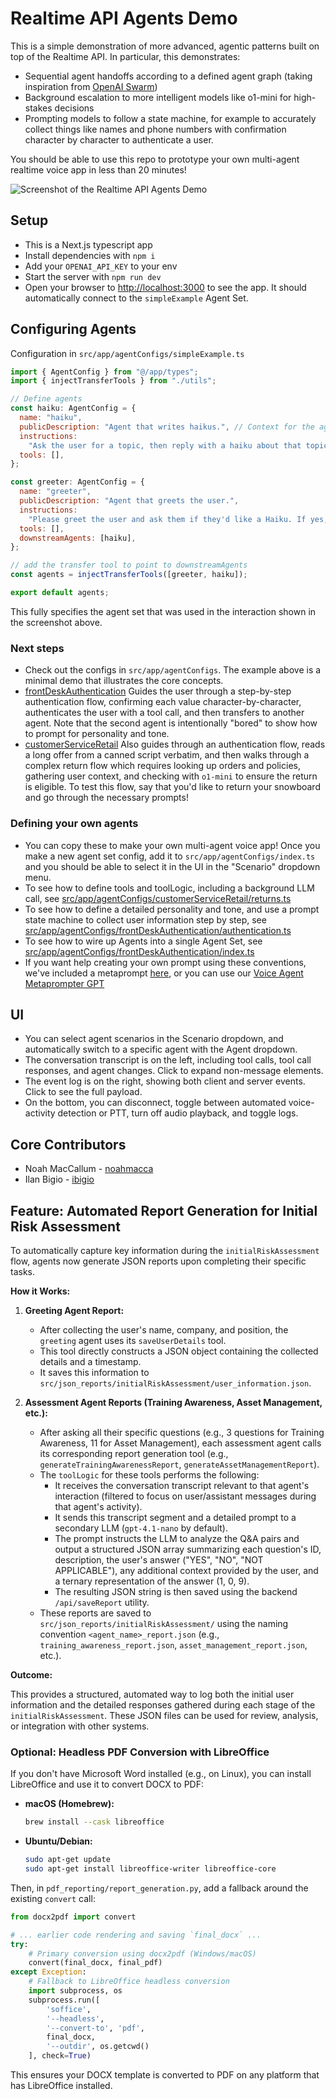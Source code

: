 # Realtime API Agents Demo

This is a simple demonstration of more advanced, agentic patterns built on top of the Realtime API. In particular, this demonstrates:
- Sequential agent handoffs according to a defined agent graph (taking inspiration from [OpenAI Swarm](https://github.com/openai/swarm))
- Background escalation to more intelligent models like o1-mini for high-stakes decisions
- Prompting models to follow a state machine, for example to accurately collect things like names and phone numbers with confirmation character by character to authenticate a user.

You should be able to use this repo to prototype your own multi-agent realtime voice app in less than 20 minutes!

![Screenshot of the Realtime API Agents Demo](/public/screenshot.png)

## Setup

- This is a Next.js typescript app
- Install dependencies with `npm i`
- Add your `OPENAI_API_KEY` to your env
- Start the server with `npm run dev`
- Open your browser to [http://localhost:3000](http://localhost:3000) to see the app. It should automatically connect to the `simpleExample` Agent Set.

## Configuring Agents
Configuration in `src/app/agentConfigs/simpleExample.ts`
```javascript
import { AgentConfig } from "@/app/types";
import { injectTransferTools } from "./utils";

// Define agents
const haiku: AgentConfig = {
  name: "haiku",
  publicDescription: "Agent that writes haikus.", // Context for the agent_transfer tool
  instructions:
    "Ask the user for a topic, then reply with a haiku about that topic.",
  tools: [],
};

const greeter: AgentConfig = {
  name: "greeter",
  publicDescription: "Agent that greets the user.",
  instructions:
    "Please greet the user and ask them if they'd like a Haiku. If yes, transfer them to the 'haiku' agent.",
  tools: [],
  downstreamAgents: [haiku],
};

// add the transfer tool to point to downstreamAgents
const agents = injectTransferTools([greeter, haiku]);

export default agents;
```

This fully specifies the agent set that was used in the interaction shown in the screenshot above.

### Next steps
- Check out the configs in `src/app/agentConfigs`. The example above is a minimal demo that illustrates the core concepts.
- [frontDeskAuthentication](src/app/agentConfigs/frontDeskAuthentication) Guides the user through a step-by-step authentication flow, confirming each value character-by-character, authenticates the user with a tool call, and then transfers to another agent. Note that the second agent is intentionally "bored" to show how to prompt for personality and tone.
- [customerServiceRetail](src/app/agentConfigs/customerServiceRetail) Also guides through an authentication flow, reads a long offer from a canned script verbatim, and then walks through a complex return flow which requires looking up orders and policies, gathering user context, and checking with `o1-mini` to ensure the return is eligible. To test this flow, say that you'd like to return your snowboard and go through the necessary prompts!

### Defining your own agents
- You can copy these to make your own multi-agent voice app! Once you make a new agent set config, add it to `src/app/agentConfigs/index.ts` and you should be able to select it in the UI in the "Scenario" dropdown menu.
- To see how to define tools and toolLogic, including a background LLM call, see [src/app/agentConfigs/customerServiceRetail/returns.ts](src/app/agentConfigs/customerServiceRetail/returns.ts)
- To see how to define a detailed personality and tone, and use a prompt state machine to collect user information step by step, see [src/app/agentConfigs/frontDeskAuthentication/authentication.ts](src/app/agentConfigs/frontDeskAuthentication/authentication.ts)
- To see how to wire up Agents into a single Agent Set, see [src/app/agentConfigs/frontDeskAuthentication/index.ts](src/app/agentConfigs/frontDeskAuthentication/index.ts)
- If you want help creating your own prompt using these conventions, we've included a metaprompt [here](src/app/agentConfigs/voiceAgentMetaprompt.txt), or you can use our [Voice Agent Metaprompter GPT](https://chatgpt.com/g/g-678865c9fb5c81918fa28699735dd08e-voice-agent-metaprompt-gpt)

## UI
- You can select agent scenarios in the Scenario dropdown, and automatically switch to a specific agent with the Agent dropdown.
- The conversation transcript is on the left, including tool calls, tool call responses, and agent changes. Click to expand non-message elements.
- The event log is on the right, showing both client and server events. Click to see the full payload.
- On the bottom, you can disconnect, toggle between automated voice-activity detection or PTT, turn off audio playback, and toggle logs.

## Core Contributors
- Noah MacCallum - [noahmacca](https://x.com/noahmacca)
- Ilan Bigio - [ibigio](https://github.com/ibigio)


## Feature: Automated Report Generation for Initial Risk Assessment

To automatically capture key information during the `initialRiskAssessment` flow, agents now generate JSON reports upon completing their specific tasks.

**How it Works:**

1.  **Greeting Agent Report:**
    *   After collecting the user's name, company, and position, the `greeting` agent uses its `saveUserDetails` tool.
    *   This tool directly constructs a JSON object containing the collected details and a timestamp.
    *   It saves this information to `src/json_reports/initialRiskAssessment/user_information.json`.

2.  **Assessment Agent Reports (Training Awareness, Asset Management, etc.):**
    *   After asking all their specific questions (e.g., 3 questions for Training Awareness, 11 for Asset Management), each assessment agent calls its corresponding report generation tool (e.g., `generateTrainingAwarenessReport`, `generateAssetManagementReport`).
    *   The `toolLogic` for these tools performs the following:
        *   It receives the conversation transcript relevant to that agent's interaction (filtered to focus on user/assistant messages during that agent's activity).
        *   It sends this transcript segment and a detailed prompt to a secondary LLM (`gpt-4.1-nano` by default).
        *   The prompt instructs the LLM to analyze the Q&A pairs and output a structured JSON array summarizing each question's ID, description, the user's answer ("YES", "NO", "NOT APPLICABLE"), any additional context provided by the user, and a ternary representation of the answer (1, 0, 9).
        *   The resulting JSON string is then saved using the backend `/api/saveReport` utility.
    *   These reports are saved to `src/json_reports/initialRiskAssessment/` using the naming convention `<agent_name>_report.json` (e.g., `training_awareness_report.json`, `asset_management_report.json`, etc.).

**Outcome:**

This provides a structured, automated way to log both the initial user information and the detailed responses gathered during each stage of the `initialRiskAssessment`. These JSON files can be used for review, analysis, or integration with other systems.

### Optional: Headless PDF Conversion with LibreOffice

If you don't have Microsoft Word installed (e.g., on Linux), you can install LibreOffice and use it to convert DOCX to PDF:

- **macOS (Homebrew):**
  ```bash
  brew install --cask libreoffice
  ```
- **Ubuntu/Debian:**
  ```bash
  sudo apt-get update
  sudo apt-get install libreoffice-writer libreoffice-core
  ```

Then, in `pdf_reporting/report_generation.py`, add a fallback around the existing `convert` call:
```python
from docx2pdf import convert

# ... earlier code rendering and saving `final_docx` ...
try:
    # Primary conversion using docx2pdf (Windows/macOS)
    convert(final_docx, final_pdf)
except Exception:
    # Fallback to LibreOffice headless conversion
    import subprocess, os
    subprocess.run([
        'soffice',
        '--headless',
        '--convert-to', 'pdf',
        final_docx,
        '--outdir', os.getcwd()
    ], check=True)
```

This ensures your DOCX template is converted to PDF on any platform that has LibreOffice installed.